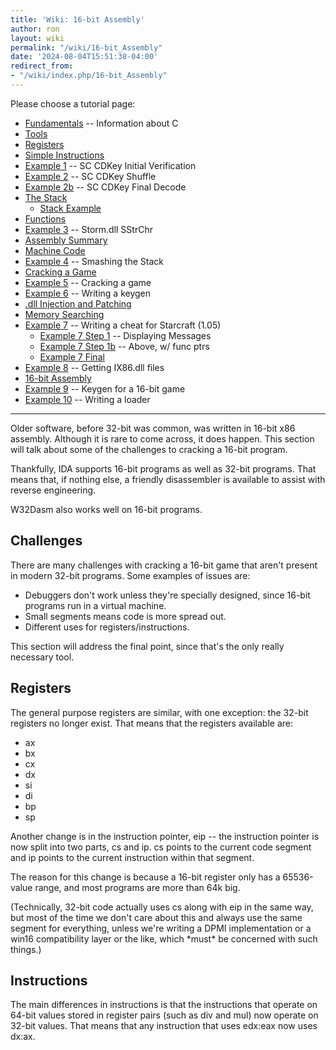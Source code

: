 ```yaml
---
title: 'Wiki: 16-bit Assembly'
author: ron
layout: wiki
permalink: "/wiki/16-bit_Assembly"
date: '2024-08-04T15:51:38-04:00'
redirect_from:
- "/wiki/index.php/16-bit_Assembly"
---
```


Please choose a tutorial page:

-   [Fundamentals](Fundamentals "wikilink") \-- Information about C
-   [Tools](Tools "wikilink")
-   [Registers](Registers "wikilink")
-   [Simple Instructions](Simple_Instructions "wikilink")
-   [Example 1](Example_1 "wikilink") \-- SC CDKey Initial Verification
-   [Example 2](Example_2 "wikilink") \-- SC CDKey Shuffle
-   [Example 2b](Example_2b "wikilink") \-- SC CDKey Final Decode
-   [The Stack](The_Stack "wikilink")
    -   [Stack Example](Stack_Example "wikilink")
-   [Functions](Functions "wikilink")
-   [Example 3](Example_3 "wikilink") \-- Storm.dll SStrChr
-   [Assembly Summary](Assembly_Summary "wikilink")
-   [Machine Code](Machine_Code "wikilink")
-   [Example 4](Example_4 "wikilink") \-- Smashing the Stack
-   [Cracking a Game](Cracking_a_Game "wikilink")
-   [Example 5](Example_5 "wikilink") \-- Cracking a game
-   [Example 6](Example_6 "wikilink") \-- Writing a keygen
-   [.dll Injection and Patching](.dll_Injection_and_Patching "wikilink")
-   [Memory Searching](Memory_Searching "wikilink")
-   [Example 7](Example_7 "wikilink") \-- Writing a cheat for Starcraft (1.05)
    -   [Example 7 Step 1](Example_7_Step_1 "wikilink") \-- Displaying Messages
    -   [Example 7 Step 1b](Example_7_Step_1b "wikilink") \-- Above, w/ func ptrs
    -   [Example 7 Final](Example_7_Final "wikilink")
-   [Example 8](Example_8 "wikilink") \-- Getting IX86.dll files
-   [16-bit Assembly](16-bit_Assembly "wikilink")
-   [Example 9](Example_9 "wikilink") \-- Keygen for a 16-bit game
-   [Example 10](Example_10 "wikilink") \-- Writing a loader

---


Older software, before 32-bit was common, was written in 16-bit x86 assembly. Although it is rare to come across, it does happen. This section will talk about some of the challenges to cracking a 16-bit program.

Thankfully, IDA supports 16-bit programs as well as 32-bit programs. That means that, if nothing else, a friendly disassembler is available to assist with reverse engineering.

W32Dasm also works well on 16-bit programs.

## Challenges

There are many challenges with cracking a 16-bit game that aren\'t present in modern 32-bit programs. Some examples of issues are:

-   Debuggers don\'t work unless they\'re specially designed, since 16-bit programs run in a virtual machine.
-   Small segments means code is more spread out.
-   Different uses for registers/instructions.

This section will address the final point, since that\'s the only really necessary tool.

## Registers

The general purpose registers are similar, with one exception: the 32-bit registers no longer exist. That means that the registers available are:

-   ax
-   bx
-   cx
-   dx
-   si
-   di
-   bp
-   sp

Another change is in the instruction pointer, eip \-- the instruction pointer is now split into two parts, cs and ip. cs points to the current code segment and ip points to the current instruction within that segment.

The reason for this change is because a 16-bit register only has a 65536-value range, and most programs are more than 64k big.

(Technically, 32-bit code actually uses cs along with eip in the same way, but most of the time we don\'t care about this and always use the same segment for everything, unless we\'re writing a DPMI implementation or a win16 compatibility layer or the like, which \*must\* be concerned with such things.)

## Instructions

The main differences in instructions is that the instructions that operate on 64-bit values stored in register pairs (such as div and mul) now operate on 32-bit values. That means that any instruction that uses edx:eax now uses dx:ax.
